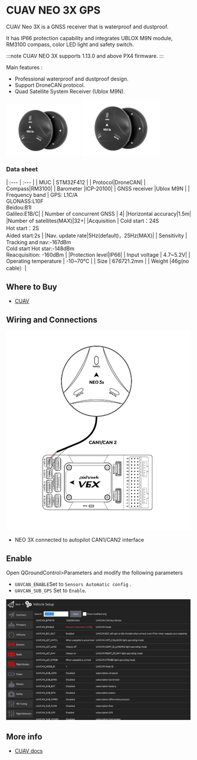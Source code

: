 # CUAV NEO 3X GPS

CUAV Neo 3X is a GNSS receiver that is waterproof and dustproof. 

It has IP66 protection capability and integrates UBLOX M9N module, RM3100 compass, color LED light and safety switch.

:::note
CUAV NEO 3X supports 1.13.0 and above PX4 firmware.
:::

Main features :

- Professional waterproof and dustproof design.
- Support DroneCAN protocol.
- Quad Satellite System Receiver (Ublox M9N).

<img src="../../assets/hardware/gps/cuav_gps/neo_3x.jpg" width="200px" title="cuav_gps" /> <img src="../../assets/hardware/gps/cuav_gps/neo_3x.jpg" width="215px" title="cuav_gps" /> 

### Data sheet

| :--- | :--- |
| MUC | STM32F412 |
| Protocol|DroneCAN|
| Compass|RM3100|
| Barometer |ICP-20100|
| GNSS receiver |Ublox M9N |
| Frequency band | GPS: L1C/A<br/>GLONASS:L10F <br/>Beidou:B1I<br/>Galileo:E1B/C|
| Number of concurrent GNSS | 4|
|Horizontal accuracy|1.5m|
|Number of satellites(MAX)|32+|
|Acquisition | Cold start：24S<br/>Hot start：2S<br/>Aided start:2s |
|Nav. update rate|5Hz(default)，25Hz(MAX)|
| Sensitivity | Tracking and nav:-167dBm<br/>Cold start Hot star:-148dBm<br/>Reacquisition: -160dBm |
|Protection level|IP66|
| Input voltage | 4.7~5.2V|
| Operating temperature | -10~70℃ |
| Size | 67*67*21.2mm |
| Weight |46g(no cable）|

## Where to Buy

* [CUAV](https://www.alibaba.com/product-detail/Free-shipping-CUAV-NEO-3X-GPS_1601004167114.html?spm=a2747.manage.0.0.6aa271d2urCPnP)


## Wiring and Connections

<img src="../../assets/hardware/gps/cuav_gps/neo_3x/neo_3x_connect.jpg" width="500px" /> 

* NEO 3X connected to autopilot CAN1/CAN2 interface

## Enable

Open QGroundControl>Parameters and modify the following parameters

* `UAVCAN_ENABLE`Set to `Sensors Automatic config` .
* `UAVCAN_SUB_GPS` Set to `Enable`.

<img src="../../assets/hardware/gps/cuav_gps/px4-can.png" width="500px" /> 


## More info

* [CUAV docs](https://doc.cuav.net/gps/neo-series-gnss/en/neo-3x.html)
  